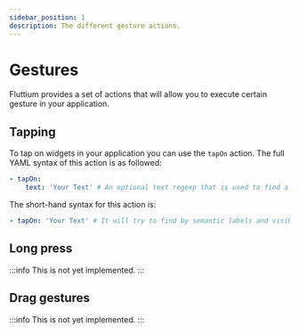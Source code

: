 ```yaml
---
sidebar_position: 1
description: The different gesture actions.
---
```


# Gestures

Fluttium provides a set of actions that will allow you to execute certain gesture in your
application.

## Tapping

To tap on widgets in your application you can use the `tapOn` action. The full YAML syntax of this
action is as followed:

```yaml
- tapOn:
    text: 'Your Text' # An optional text regexp that is used to find a widget by semantic labels and visible text
```

The short-hand syntax for this action is:

```yaml
- tapOn: 'Your Text' # It will try to find by semantic labels and visible text
```

## Long press

:::info
This is not yet implemented.
:::

## Drag gestures

:::info
This is not yet implemented.
:::
